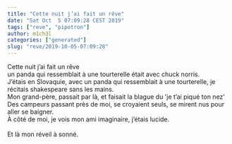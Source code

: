 ```yaml
---
title: "Cette nuit j’ai fait un rêve"
date: "Sat Oct  5 07:09:28 CEST 2019"
tags: ["reve", "pipotron"]
author: m1ch3l
categories: ["generated"]
slug: "reve/2019-10-05-07:09:28"
---
```


Cette nuit j’ai fait un rêve<br>
un panda qui ressemblait à une tourterelle était avec chuck norris.<br>
J’étais en Slovaquie, avec un panda qui ressemblait à une tourterelle, je récitais shakespeare sans les mains.<br>
Mon grand-père, passait par là, et faisait la blague du 'je t’ai piqué ton nez'<br>
Des campeurs passant près de moi, se croyaient seuls, se mirent nus pour aller se baigner.<br>
À côté de moi, je vois mon ami imaginaire, j’étais lucide.<br>
<br>
Et là mon réveil à sonné.<br>
<br>
